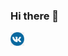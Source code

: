 ### Hi there 👋

<a href="https://vk.com/semidalov">
  <img align="left" alt="VK" width="22px" src="https://raw.githubusercontent.com/semidalov/semidalov/main/src/png-transparent-vk-social-network-logo-rounded-social-media-icon.png" />
</a>


<!--
**semidalov/semidalov** is a ✨ _special_ ✨ repository because its `README.md` (this file) appears on your GitHub profile.

Here are some ideas to get you started:

- 🔭 I’m currently working on ...
- 🌱 I’m currently learning ...
- 👯 I’m looking to collaborate on ...
- 🤔 I’m looking for help with ...
- 💬 Ask me about ...
- 📫 How to reach me: ...
- 😄 Pronouns: ...
- ⚡ Fun fact: ...
-->

